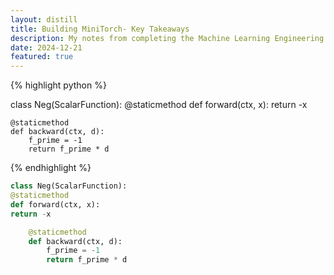```yaml
---
layout: distill
title: Building MiniTorch- Key Takeaways
description: My notes from completing the Machine Learning Engineering Course at Cornell Tech
date: 2024-12-21
featured: true
---
```


{% highlight python %}

class Neg(ScalarFunction):
@staticmethod
def forward(ctx, x):
return -x

    @staticmethod
    def backward(ctx, d):
        f_prime = -1
        return f_prime * d

{% endhighlight %}

```python
class Neg(ScalarFunction):
@staticmethod
def forward(ctx, x):
return -x

    @staticmethod
    def backward(ctx, d):
        f_prime = -1
        return f_prime * d
```
